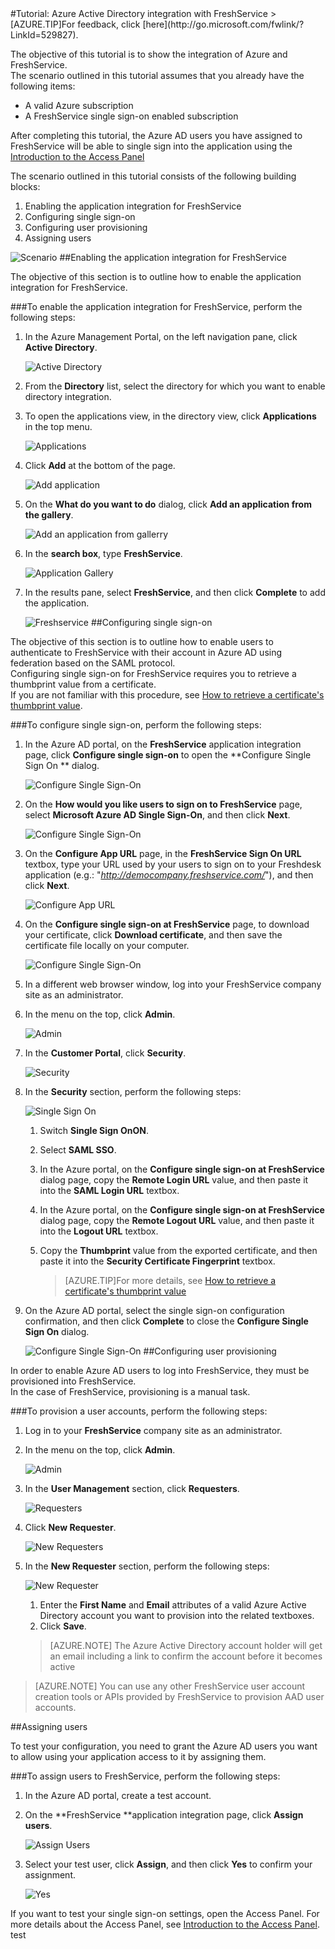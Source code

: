 <properties pageTitle="Tutorial: Azure Active Directory integration with FreshService | Microsoft Azure" description="Learn how to use FreshService with Azure Active Directory to enable single sign-on, automated provisioning, and more!." services="active-directory" authors="MarkusVi"  documentationCenter="na" manager="stevenpo"/>
<tags ms.service="active-directory" ms.devlang="na" ms.topic="article" ms.tgt_pltfrm="na" ms.workload="identity" ms.date="08/01/2015" ms.author="markvi" />
#Tutorial: Azure Active Directory integration with FreshService
>[AZURE.TIP]For feedback, click [here](http://go.microsoft.com/fwlink/?LinkId=529827).
  
The objective of this tutorial is to show the integration of Azure and FreshService.  
The scenario outlined in this tutorial assumes that you already have the following items:

-   A valid Azure subscription
-   A FreshService single sign-on enabled subscription
  
After completing this tutorial, the Azure AD users you have assigned to FreshService will be able to single sign into the application using the [Introduction to the Access Panel](https://msdn.microsoft.com/library/dn308586)
  
The scenario outlined in this tutorial consists of the following building blocks:

1.  Enabling the application integration for FreshService
2.  Configuring single sign-on
3.  Configuring user provisioning
4.  Assigning users

![Scenario](./media/active-directory-saas-freshservice-tutorial/IC790807.png "Scenario")
##Enabling the application integration for FreshService
  
The objective of this section is to outline how to enable the application integration for FreshService.

###To enable the application integration for FreshService, perform the following steps:

1.  In the Azure Management Portal, on the left navigation pane, click **Active Directory**.

    ![Active Directory](./media/active-directory-saas-freshservice-tutorial/IC700993.png "Active Directory")

2.  From the **Directory** list, select the directory for which you want to enable directory integration.

3.  To open the applications view, in the directory view, click **Applications** in the top menu.

    ![Applications](./media/active-directory-saas-freshservice-tutorial/IC700994.png "Applications")

4.  Click **Add** at the bottom of the page.

    ![Add application](./media/active-directory-saas-freshservice-tutorial/IC749321.png "Add application")

5.  On the **What do you want to do** dialog, click **Add an application from the gallery**.

    ![Add an application from gallerry](./media/active-directory-saas-freshservice-tutorial/IC749322.png "Add an application from gallerry")

6.  In the **search box**, type **FreshService**.

    ![Application Gallery](./media/active-directory-saas-freshservice-tutorial/IC790808.png "Application Gallery")

7.  In the results pane, select **FreshService**, and then click **Complete** to add the application.

    ![Freshservice](./media/active-directory-saas-freshservice-tutorial/IC790809.png "Freshservice")
##Configuring single sign-on
  
The objective of this section is to outline how to enable users to authenticate to FreshService with their account in Azure AD using federation based on the SAML protocol.  
Configuring single sign-on for FreshService requires you to retrieve a thumbprint value from a certificate.  
If you are not familiar with this procedure, see [How to retrieve a certificate's thumbprint value](http://youtu.be/YKQF266SAxI).

###To configure single sign-on, perform the following steps:

1.  In the Azure AD portal, on the **FreshService** application integration page, click **Configure single sign-on** to open the **Configure Single Sign On ** dialog.

    ![Configure Single Sign-On](./media/active-directory-saas-freshservice-tutorial/IC790810.png "Configure Single Sign-On")

2.  On the **How would you like users to sign on to FreshService** page, select **Microsoft Azure AD Single Sign-On**, and then click **Next**.

    ![Configure Single Sign-On](./media/active-directory-saas-freshservice-tutorial/IC790811.png "Configure Single Sign-On")

3.  On the **Configure App URL** page, in the **FreshService Sign On URL** textbox, type your URL used by your users to sign on to your Freshdesk application (e.g.: "*http://democompany.freshservice.com/*"), and then click **Next**.

    ![Configure App URL](./media/active-directory-saas-freshservice-tutorial/IC790812.png "Configure App URL")

4.  On the **Configure single sign-on at FreshService** page, to download your certificate, click **Download certificate**, and then save the certificate file locally on your computer.

    ![Configure Single Sign-On](./media/active-directory-saas-freshservice-tutorial/IC790813.png "Configure Single Sign-On")

5.  In a different web browser window, log into your FreshService company site as an administrator.

6.  In the menu on the top, click **Admin**.

    ![Admin](./media/active-directory-saas-freshservice-tutorial/IC790814.png "Admin")

7.  In the **Customer Portal**, click **Security**.

    ![Security](./media/active-directory-saas-freshservice-tutorial/IC790815.png "Security")

8.  In the **Security** section, perform the following steps:

    ![Single Sign On](./media/active-directory-saas-freshservice-tutorial/IC790816.png "Single Sign On")

    1.  Switch **Single Sign OnON**.
    2.  Select **SAML SSO**.
    3.  In the Azure portal, on the **Configure single sign-on at FreshService** dialog page, copy the **Remote Login URL** value, and then paste it into the **SAML Login URL** textbox.
    4.  In the Azure portal, on the **Configure single sign-on at FreshService** dialog page, copy the **Remote Logout URL** value, and then paste it into the **Logout URL** textbox.
    5.  Copy the **Thumbprint** value from the exported certificate, and then paste it into the **Security Certificate Fingerprint** textbox.
    
        >[AZURE.TIP]For more details, see [How to retrieve a certificate's thumbprint value](http://youtu.be/YKQF266SAxI)

9.  On the Azure AD portal, select the single sign-on configuration confirmation, and then click **Complete** to close the **Configure Single Sign On** dialog.

    ![Configure Single Sign-On](./media/active-directory-saas-freshservice-tutorial/IC790817.png "Configure Single Sign-On")
##Configuring user provisioning
  
In order to enable Azure AD users to log into FreshService, they must be provisioned into FreshService.  
In the case of FreshService, provisioning is a manual task.

###To provision a user accounts, perform the following steps:

1.  Log in to your **FreshService** company site as an administrator.

2.  In the menu on the top, click **Admin**.

    ![Admin](./media/active-directory-saas-freshservice-tutorial/IC790814.png "Admin")

3.  In the **User Management** section, click **Requesters**.

    ![Requesters](./media/active-directory-saas-freshservice-tutorial/IC790818.png "Requesters")

4.  Click **New Requester**.

    ![New Requesters](./media/active-directory-saas-freshservice-tutorial/IC790819.png "New Requesters")

5.  In the **New Requester** section, perform the following steps:

    ![New Requester](./media/active-directory-saas-freshservice-tutorial/IC790820.png "New Requester")

    1.  Enter the **First Name** and **Email** attributes of a valid Azure Active Directory account you want to provision into the related textboxes.
    2.  Click **Save**.

    >[AZURE.NOTE] The Azure Active Directory account holder will get an email including a link to confirm the account before it becomes active

>[AZURE.NOTE] You can use any other FreshService user account creation tools or APIs provided by FreshService to provision AAD user accounts.

##Assigning users
  
To test your configuration, you need to grant the Azure AD users you want to allow using your application access to it by assigning them.

###To assign users to FreshService, perform the following steps:

1.  In the Azure AD portal, create a test account.

2.  On the **FreshService **application integration page, click **Assign users**.

    ![Assign Users](./media/active-directory-saas-freshservice-tutorial/IC790821.png "Assign Users")

3.  Select your test user, click **Assign**, and then click **Yes** to confirm your assignment.

    ![Yes](./media/active-directory-saas-freshservice-tutorial/IC767830.png "Yes")
  
If you want to test your single sign-on settings, open the Access Panel. For more details about the Access Panel, see [Introduction to the Access Panel](https://msdn.microsoft.com/library/dn308586).
test
